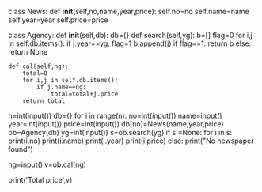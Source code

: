 class News:
    def __init__(self,no,name,year,price):
        self.no=no
        self.name=name
        self.year=year
        self.price=price
        
class Agency:
    def __init__(self,db):
        db={}
    def search(self,yg):
        b=[]
        flag=0
        for i,j in self.db.items():
            if j.year==yg:
                flag=1
                b.append(j)
        if flag==1:
            return b 
        else:
            return None
            
    def cal(self,ng):
        total=0
        for i,j in self.db.items():
            if j.name==ng:
                total=total+j.price
        return total    
        
n=int(input())
db={}
for i in range(n):
    no=int(input())
    name=input()
    year=int(input())
    price=int(input())
    db[no]=News(name,year,price)
ob=Agency(db)
yg=int(input())
s=ob.search(yg)
if s!=None:
    for i in s:
        print(i.no)
        print(i.name)
        print(i.year)
        print(i.price)
else:
    print("No newspaper found")
    
ng=input()
v=ob.cal(ng)

print('Total price',v)
